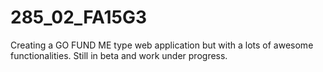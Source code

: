 # 285_02_FA15G3

Creating a GO FUND ME type web application but with a lots of awesome functionalities. Still in beta and work under progress.
